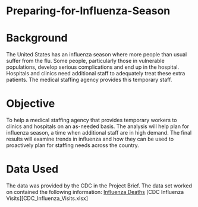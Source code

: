 # Preparing-for-Influenza-Season
# Background
The United States has an influenza season where more people than usual
suffer from the flu. Some people, particularly those in vulnerable populations, develop serious
complications and end up in the hospital. Hospitals and clinics need additional staff to
adequately treat these extra patients. The medical staffing agency provides this temporary
staff.
# Objective
To help a medical staffing agency that provides temporary workers to clinics
and hospitals on an as-needed basis. The analysis will help plan for influenza
season, a time when additional staff are in high demand. The final results will
examine trends in influenza and how they can be used to proactively plan for
staffing needs across the country.
# Data Used
The data was provided by the CDC in the Project Brief. The data set worked on contained the following information: [Influenza Deaths](CDC_Influenza_Deaths.xlsx)  [CDC Influenza Visits][CDC_Influenza_Visits.xlsx]


